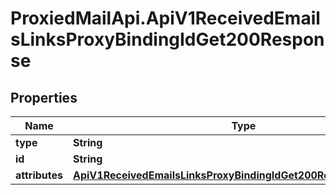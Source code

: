 # ProxiedMailApi.ApiV1ReceivedEmailsLinksProxyBindingIdGet200Response

## Properties

Name | Type | Description | Notes
------------ | ------------- | ------------- | -------------
**type** | **String** |  | [optional] 
**id** | **String** |  | [optional] 
**attributes** | [**ApiV1ReceivedEmailsLinksProxyBindingIdGet200ResponseAttributes**](ApiV1ReceivedEmailsLinksProxyBindingIdGet200ResponseAttributes.md) |  | [optional] 


